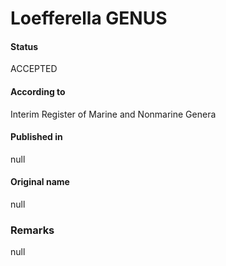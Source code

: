 Loefferella GENUS
=======

#### Status
ACCEPTED

#### According to
Interim Register of Marine and Nonmarine Genera

#### Published in
null

#### Original name
null

### Remarks
null